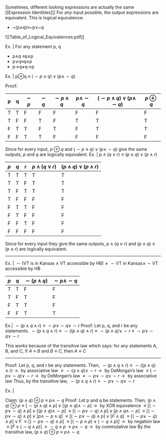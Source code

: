 Sometimes, different looking expressions are actually the same [[Expression Identities]]] For <i>any</i> input possible, the output expressions are equivalent.  This is logical equivalence.
- ~(p$\land$q)$\equiv$~p$\lor$~q


![[Table_of_Logical_Equivalences.pdf]]

Ex. | For any statement p, q

- p$\land$q $\equiv$q$\land$p
- p$\lor$q$\equiv$q$\lor$p
- p->q$\neq$q->p

Ex. | p$\oplus$q $\equiv$ $(\sim p\land q)\lor(p\land \sim q)$

Proof:

|p|q|$\sim p$|$\sim q$|$\sim p \land q$|$p\land \sim q$|$(\sim p \land q)\lor(p \land \sim q)$|$p \oplus q$|
|---|---|---|---|---|---|---|---|
|T|T|F|F|F|F|F|F|
|T|F|F|T|F|T|T|T|
|F|T|T|F|T|F|T|T|
|F|F|T|T|F|F|F|F|
$\text{Since for every input, } p \oplus q \text{ and } (\sim p \land q)\lor(p \land \sim q) \text{ give the same outputs, } p \text{ and } q \text{ are logically equivalent.}$
Ex. | $p \land (q \lor r) \equiv (p \land q) \lor (p \land r)$

|$p$|$q$|$r$|$p \land (q \lor r)$|$(p \land q) \lor (p \land r)$|
|---|---|----|---|---|
|T|T|T|T|T|
|T|T|F|T|T|
|T|F|T|T|T|
|T|F|F|F|F|
|F|T|T|F|F|
|F|T|F|F|F|
|F|F|T|F|F|
|F|F|F|F|F|
$\text{Since for every input they give the same outputs, } p \land (q \lor r) \text{ and } (p \land q) \lor (p \land r) \text{ are logically equivalent.}$

---
Ex. | $\sim (\text{VT is in Kansas} \land \text{VT accessible by HB}) \neq \sim \text{VT in Kansas} \land \sim \text{VT accessible by HB}$

|$p$|$q$|$\sim (p \land q)$|$\sim p \land \sim q$|
|---|---|---|---|
|T|T|F|F|
|T|F|T|F|
|F|T|T|F|
|F|F|T|T|

Ex.| $\sim (p \land q \land r) \equiv \sim p \lor \sim q \lor \sim r$
Proof:
$\text{Let p, q, and r be any statements.}$
$\sim (p \land q \land r) \equiv \sim ((p \land q) \land r) \equiv \sim (p \land q) \lor \sim r \equiv \sim p \lor \sim q \lor \sim r$

This works because of the transitive law which says: for any statements A, B, and C,
	$\text{If } A \equiv B \text{ and } B \equiv C \text{, then } A \equiv C$

---
Proof:
	$\text{Let p, q, and r be any statements. Then,}$
	$\sim (p \land q \land r) \equiv \sim ((p \land q) \land r) \rightarrow \text{ by associative law}$
		$\equiv \sim (q \land q) \lor \sim r \rightarrow \text{ by DeMorgan's law}$
		$\equiv (\sim p \lor \sim q) \lor \sim r \rightarrow \text{ by DeMorgan's law}$
		$\equiv \sim p \lor \sim q \lor \sim r \rightarrow \text{ by associative law}$
	$\text{Thus, by the transitive law,}$
		$\sim (p \land q \land r) \equiv \sim p \lor \sim q \lor \sim r$


Ex. |

Claim: $(p \land q) \oplus p \equiv p \land \sim q$
Proof:
	$\text{Let p and q be statements.}$
		$\text{Then,}$
			$(p \land q) \oplus p \equiv [\sim (p \land q) \land p] \lor [(p \land q) \land \sim p] \rightarrow \text{ by XOR equivalence}$
			$\equiv [(\sim p \lor \sim q) \land p] \lor [(p \land q) \land \sim p]$
			$\equiv [(\sim p \lor \sim q) \land p] \lor [p \land q \land \sim p]$
			$\equiv [(\sim p \lor \sim q) \land p] \lor [p \land \sim p \land q]$
			$\equiv [(\sim p \lor \sim q) \land p] \lor [F \land q]$
			$\equiv[(\sim p \lor \sim q) \land p] \lor F$
			$\equiv [(\sim p \lor \sim q) \land p]$
			$\equiv [(\sim p \land p) \lor (\sim q \land p)] \rightarrow \text{ by negation law}$
			$\equiv [F \lor (\sim q \land p)]$
			$\equiv \sim q \land p$
			$\equiv p \land \sim q \rightarrow \text{ by commutative law}$
	$\text{By the transitive law,}$
		$(p\land q)\oplus p \equiv p \land \sim q$
		